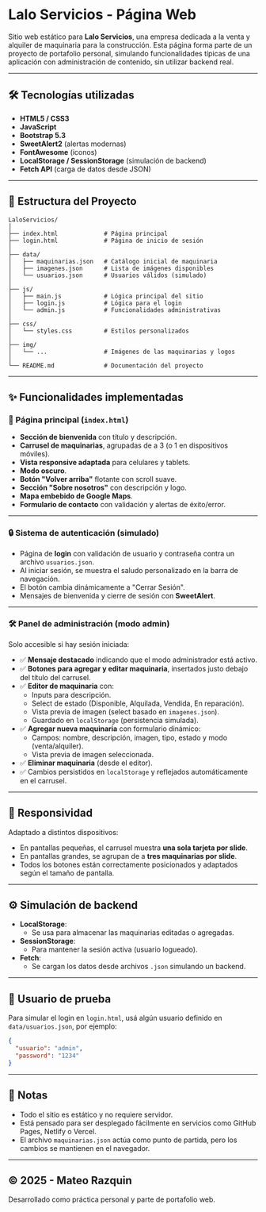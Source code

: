 # Lalo Servicios - Página Web

Sitio web estático para **Lalo Servicios**, una empresa dedicada a la venta y alquiler de maquinaria para la construcción. Esta página forma parte de un proyecto de portafolio personal, simulando funcionalidades típicas de una aplicación con administración de contenido, sin utilizar backend real.

---

## 🛠️ Tecnologías utilizadas

- **HTML5 / CSS3**
- **JavaScript**
- **Bootstrap 5.3**
- **SweetAlert2** (alertas modernas)
- **FontAwesome** (iconos)
- **LocalStorage / SessionStorage** (simulación de backend)
- **Fetch API** (carga de datos desde JSON)

---

## 📁 Estructura del Proyecto

```
LaloServicios/
│
├── index.html             # Página principal
├── login.html             # Página de inicio de sesión
│
├── data/
│   ├── maquinarias.json   # Catálogo inicial de maquinaria
│   ├── imagenes.json      # Lista de imágenes disponibles
│   └── usuarios.json      # Usuarios válidos (simulado)
│
├── js/
│   ├── main.js            # Lógica principal del sitio
│   ├── login.js           # Lógica para el login
│   └── admin.js           # Funcionalidades administrativas
│
├── css/
│   └── styles.css         # Estilos personalizados
│
├── img/
│   └── ...                # Imágenes de las maquinarias y logos
│
└── README.md              # Documentación del proyecto
```

---

## ✨ Funcionalidades implementadas

### 👷 Página principal (`index.html`)

- **Sección de bienvenida** con título y descripción.
- **Carrusel de maquinarias**, agrupadas de a 3 (o 1 en dispositivos móviles).
- **Vista responsive adaptada** para celulares y tablets.
- **Modo oscuro**.
- **Botón "Volver arriba"** flotante con scroll suave.
- **Sección "Sobre nosotros"** con descripción y logo.
- **Mapa embebido de Google Maps**.
- **Formulario de contacto** con validación y alertas de éxito/error.

---

### 🔒 Sistema de autenticación (simulado)

- Página de **login** con validación de usuario y contraseña contra un archivo `usuarios.json`.
- Al iniciar sesión, se muestra el saludo personalizado en la barra de navegación.
- El botón cambia dinámicamente a "Cerrar Sesión".
- Mensajes de bienvenida y cierre de sesión con **SweetAlert**.

---

### 🛠️ Panel de administración (modo admin)

Solo accesible si hay sesión iniciada:

- ✅ **Mensaje destacado** indicando que el modo administrador está activo.
- ✅ **Botones para agregar y editar maquinaria**, insertados justo debajo del título del carrusel.
- ✅ **Editor de maquinaria** con:
  - Inputs para descripción.
  - Select de estado (Disponible, Alquilada, Vendida, En reparación).
  - Vista previa de imagen (select basado en `imagenes.json`).
  - Guardado en `localStorage` (persistencia simulada).
- ✅ **Agregar nueva maquinaria** con formulario dinámico:
  - Campos: nombre, descripción, imagen, tipo, estado y modo (venta/alquiler).
  - Vista previa de imagen seleccionada.
- ✅ **Eliminar maquinaria** (desde el editor).
- ✅ Cambios persistidos en `localStorage` y reflejados automáticamente en el carrusel.

---

## 📲 Responsividad

Adaptado a distintos dispositivos:

- En pantallas pequeñas, el carrusel muestra **una sola tarjeta por slide**.
- En pantallas grandes, se agrupan de a **tres maquinarias por slide**.
- Todos los botones están correctamente posicionados y adaptados según el tamaño de pantalla.

---

## ⚙️ Simulación de backend

- **LocalStorage**:
  - Se usa para almacenar las maquinarias editadas o agregadas.
- **SessionStorage**:
  - Para mantener la sesión activa (usuario logueado).
- **Fetch**:
  - Se cargan los datos desde archivos `.json` simulando un backend.

---

## 🔐 Usuario de prueba

Para simular el login en `login.html`, usá algún usuario definido en `data/usuarios.json`, por ejemplo:

```json
{
  "usuario": "admin",
  "password": "1234"
}
```

---

## 📌 Notas

- Todo el sitio es estático y no requiere servidor.
- Está pensado para ser desplegado fácilmente en servicios como GitHub Pages, Netlify o Vercel.
- El archivo `maquinarias.json` actúa como punto de partida, pero los cambios se mantienen en el navegador.

---

## © 2025 - Mateo Razquin

Desarrollado como práctica personal y parte de portafolio web.
